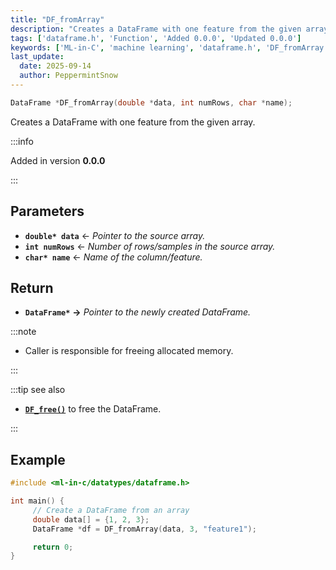 ```yaml
---
title: "DF_fromArray"
description: "Creates a DataFrame with one feature from the given array."
tags: ['dataframe.h', 'Function', 'Added 0.0.0', 'Updated 0.0.0']
keywords: ['ML-in-C', 'machine learning', 'dataframe.h', 'DF_fromArray', 'function DF_fromArray', 'DF_fromArray in dataframe.h']
last_update:
  date: 2025-09-14
  author: PeppermintSnow
---
```


```c
DataFrame *DF_fromArray(double *data, int numRows, char *name);
```

Creates a DataFrame with one feature from the given array.




:::info

Added in version **0.0.0**

:::

## Parameters

- **`double* data`** ← _Pointer to the source array._  
- **`int numRows`** ← _Number of rows/samples in the source array._  
- **`char* name`** ← _Name of the column/feature._  
## Return

- **`DataFrame*`**
**→** _Pointer to the newly created DataFrame._

:::note

- Caller is responsible for freeing allocated memory.

:::

:::tip see also

- [**`DF_free()`**](DF_free) to free the DataFrame.

:::
## Example

```c
#include <ml-in-c/datatypes/dataframe.h>

int main() {
     // Create a DataFrame from an array
     double data[] = {1, 2, 3};
     DataFrame *df = DF_fromArray(data, 3, "feature1");

     return 0;
}
```